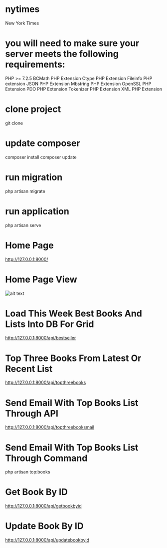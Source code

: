 # nytimes
New York Times

# you will need to make sure your server meets the following requirements:
PHP >= 7.2.5
BCMath PHP Extension
Ctype PHP Extension
Fileinfo PHP extension
JSON PHP Extension
Mbstring PHP Extension
OpenSSL PHP Extension
PDO PHP Extension
Tokenizer PHP Extension
XML PHP Extension

# clone project
git clone <url>

# update composer
composer install
composer update

# run migration
php artisan migrate

# run application
php artisan serve

# Home Page
http://127.0.0.1:8000/

# Home Page View
![alt text](https://i.ibb.co/WDtWXZQ/screencapture-127-0-0-1-8000-2022-11-26-02-28-43.png)

# Load This Week Best Books And Lists Into DB For Grid
http://127.0.0.1:8000/api/bestseller

# Top Three Books From Latest Or Recent List
http://127.0.0.1:8000/api/topthreebooks

# Send Email With Top Books List Through API
http://127.0.0.1:8000/api/topthreebooksmail

# Send Email With Top Books List Through Command
php artisan top:books

# Get Book By ID
http://127.0.0.1:8000/api/getbookbyid

# Update Book By ID
http://127.0.0.1:8000/api/updatebookbyid